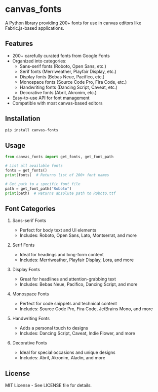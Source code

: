 # canvas_fonts

A Python library providing 200+ fonts for use in canvas editors like Fabric.js-based applications.

## Features

- 200+ carefully curated fonts from Google Fonts
- Organized into categories:
  - Sans-serif fonts (Roboto, Open Sans, etc.)
  - Serif fonts (Merriweather, Playfair Display, etc.)
  - Display fonts (Bebas Neue, Pacifico, etc.)
  - Monospace fonts (Source Code Pro, Fira Code, etc.)
  - Handwriting fonts (Dancing Script, Caveat, etc.)
  - Decorative fonts (Abril, Akronim, etc.)
- Easy-to-use API for font management
- Compatible with most canvas-based editors

## Installation

```bash
pip install canvas-fonts
```

## Usage

```python
from canvas_fonts import get_fonts, get_font_path

# List all available fonts
fonts = get_fonts()
print(fonts)  # Returns list of 200+ font names

# Get path to a specific font file
path = get_font_path("Roboto")
print(path)  # Returns absolute path to Roboto.ttf
```

## Font Categories

1. Sans-serif Fonts

   - Perfect for body text and UI elements
   - Includes: Roboto, Open Sans, Lato, Montserrat, and more

2. Serif Fonts

   - Ideal for headings and long-form content
   - Includes: Merriweather, Playfair Display, Lora, and more

3. Display Fonts

   - Great for headlines and attention-grabbing text
   - Includes: Bebas Neue, Pacifico, Dancing Script, and more

4. Monospace Fonts

   - Perfect for code snippets and technical content
   - Includes: Source Code Pro, Fira Code, JetBrains Mono, and more

5. Handwriting Fonts

   - Adds a personal touch to designs
   - Includes: Dancing Script, Caveat, Indie Flower, and more

6. Decorative Fonts
   - Ideal for special occasions and unique designs
   - Includes: Abril, Akronim, Aladin, and more

## License

MIT License - See LICENSE file for details.
